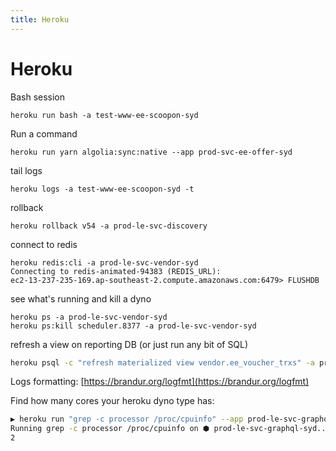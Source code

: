 ```yaml
---
title: Heroku
---
```


<h1>Heroku</h1>

Bash session

~~~markup
heroku run bash -a test-www-ee-scoopon-syd
~~~

Run a command

~~~markup
heroku run yarn algolia:sync:native --app prod-svc-ee-offer-syd
~~~

tail logs

~~~markup
heroku logs -a test-www-ee-scoopon-syd -t
~~~

rollback

~~~markup
heroku rollback v54 -a prod-le-svc-discovery
~~~


connect to redis

~~~markup
heroku redis:cli -a prod-le-svc-vendor-syd
Connecting to redis-animated-94383 (REDIS_URL):
ec2-13-237-235-169.ap-southeast-2.compute.amazonaws.com:6479> FLUSHDB
~~~

see what's running and kill a dyno

~~~markup
heroku ps -a prod-le-svc-vendor-syd
heroku ps:kill scheduler.8377 -a prod-le-svc-vendor-syd
~~~

refresh a view on reporting DB (or just run any bit of SQL)

~~~bash
heroku psql -c "refresh materialized view vendor.ee_voucher_trxs" -a prod-le-svc-reporting-syd
~~~

Logs formatting: [https://brandur.org/logfmt](https://brandur.org/logfmt)

Find how many cores your heroku dyno type has:

~~~bash
▶ heroku run "grep -c processor /proc/cpuinfo" --app prod-le-svc-graphql-syd
Running grep -c processor /proc/cpuinfo on ⬢ prod-le-svc-graphql-syd... up, run.1612 (Private-M)
2
~~~
